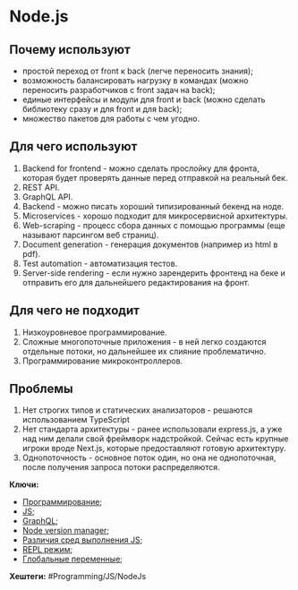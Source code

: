
# Node.js

## Почему используют

- простой переход от front к back (легче переносить знания);
- возможность балансировать нагрузку в командах (можно переносить разработчиков с front задач на back);
- единые интерфейсы и модули для front и back (можно сделать библиотеку сразу и для front и для back);
- множество пакетов для работы с чем угодно.

## Для чего используют

1) Backend for frontend - можно сделать прослойку для фронта, которая будет проверять данные перед отправкой на реальный бек.
2) REST API.
3) GraphQL API.
4) Backend - можно писать хороший типизированный бекенд на ноде.
5) Microservices - хорошо подходит для микросервисной архитектуры.
6) Web-scraping - процесс сбора данных с помощью программы (еще называют парсингом веб страниц).
7) Document generation - генерация документов (например из html в pdf).
8) Test automation - автоматизация тестов.
9) Server-side rendering - если нужно зарендерить фронтенд на беке и отправить его для дальнейшего редактирования на фронт.

## Для чего не подходит

1) Низкоуровневое программирование.
2) Сложные многопоточные приложения - в ней легко создаются отдельные потоки, но дальнейшее их слияние проблематично.
3) Программирование микроконтроллеров.

## Проблемы

1) Нет строгих типов и статических анализаторов - решаются использованием TypeScript
2) Нет стандарта архитектуры - ранее использовали express.js, а уже над ним делали свой фреймворк надстройкой. Сейчас есть крупные игроки вроде Next.js, которые предоставляют готовую архитектуру.
3) Однопоточность - основное поток один, но она не однопоточная, после получения запроса потоки распределяются.

**Ключи:**
- [Программирование](PROGRAMMING);
- [JS](javascript);
- [GraphQL](graphql.md);
- [Node version manager](nvm);
- [Различия сред выполнения JS](js-env-compare);
- [REPL режим](repl-mode);
- [Глобальные переменные](node-global-variables);

**Хештеги:** #Programming/JS/NodeJs
